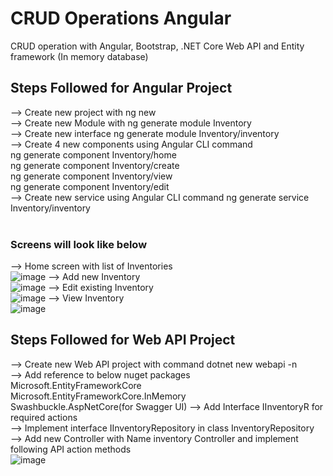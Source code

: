# CRUD Operations Angular
CRUD operation with Angular, Bootstrap, .NET Core Web API and Entity framework (In memory database)

## Steps Followed for Angular Project<br/>
--> Create new project with ng new <Project Name> <br/>
--> Create new Module with ng generate module Inventory<br/>
--> Create new interface ng generate module Inventory/inventory<br/>
--> Create 4 new components using Angular CLI command<br/>
    ng generate component Inventory/home<br/>
    ng generate component Inventory/create<br/>
    ng generate component Inventory/view<br/>
    ng generate component Inventory/edit<br/>
--> Create new service using Angular CLI command ng generate service Inventory/inventory<br/><br/> 
 ### Screens will look like below<br/>
--> Home screen with list of Inventories<br/>
    ![image](https://user-images.githubusercontent.com/97409456/150730546-a082ef6d-995c-4f5c-9c7f-b5d3b8972138.png)
--> Add new Inventory<br/>
    ![image](https://user-images.githubusercontent.com/97409456/150730623-f64f9007-5366-4f4a-a5ab-96b601e5ad00.png)
--> Edit existing Inventory<br/>
    ![image](https://user-images.githubusercontent.com/97409456/150730677-b4cf4cbb-6175-40fe-b9db-e0f8904a11b2.png)
--> View Inventory<br/>
    ![image](https://user-images.githubusercontent.com/97409456/150730732-da02692a-ddfc-497a-b2ea-0f8f15ac17f3.png)

    
 ## Steps Followed for Web API Project<br/>
 --> Create new Web API project with command dotnet new webapi -n <Project name>   
 --> Add reference to below nuget packages<br/>
    Microsoft.EntityFrameworkCore<br/>
    Microsoft.EntityFrameworkCore.InMemory<br/>
    Swashbuckle.AspNetCore(for Swagger UI)
  --> Add Interface IInventoryR for required actions<br/>
  --> Implement interface IInventoryRepository in class InventoryRepository<br/>
  --> Add new Controller with Name inventory Controller and implement following API action methods<br/>
   ![image](https://user-images.githubusercontent.com/97409456/150730192-a846811a-ee74-4f51-98cb-bd34c83c8523.png)

    
   
                                                                                                 
    
